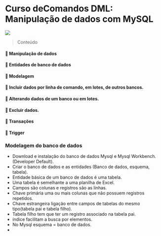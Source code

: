# Curso deComandos DML: Manipulação de dados com MySQL
![](https://www.alura.com.br/assets/api/share/curso-mysql-dml-manipulacao-de-dados.png)

> Conteúdo

#### :gem: Manipulação de dados
#### :gem: Entidades de banco de dados
#### :gem: Modelagem
#### :gem: Incluir dados por linha de comando, em lotes, de outros bancos.
#### :gem: Alterando dados de um banco ou em lotes.
#### :gem: Excluir dados.
#### :gem: Transações
#### :gem: Trigger


###  Modelagem do banco de dados
* Download e instalação do banco de dados Mysql e Mysql Workbench.(Developer Default).
* Criar o banco de dados e as entidades (Banco de dados, esquema, tabela).
* Entidade básica de um banco de dados é uma tabela.
* Uma tabela é semelhante a uma planilha de Excel.
* Campos são colunas e registros são as linhas.
* Chave primária uma ou mais colunas que não possuem registros repetidos.
* Chave estrangeira ligação entre campos de tabelas do mesmo tipo(tabela pai e tabela filho).
* Tabela filho tem que ter um registro associado na tabela pai.
* índice facilitam a busca por elementos.
* No Mysql esquema = banco de dados.
* 

